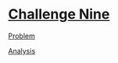 # [Challenge Nine](https://codingcompetitions.withgoogle.com/kickstart/round/00000000008cb33e/00000000009e7997)

[Problem](PROBLEM.rst)

[Analysis](ANALYSIS.rst)
